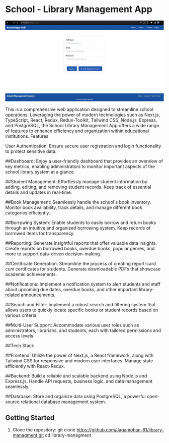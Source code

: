 # School - Library Management App
![App Screenshot](./client/public/app-dem-image.png)

This is a comprehensive web application designed to streamline school operations. Leveraging the power of modern technologies such as Next.js, TypeScript, React, Redux, Redux-Toolkit, Tailwind CSS, Node.js, Express, and PostgreSQL, the School Library Management App offers a wide range of features to enhance efficiency and organization within educational institutions.
Features

User Authentication: Ensure secure user registration and login functionality to protect sensitive data.

##Dashboard: Enjoy a user-friendly dashboard that provides an overview of key metrics, enabling administrators to monitor important aspects of the school library system at a glance.

##Student Management: Effortlessly manage student information by adding, editing, and removing student records. Keep track of essential details and updates in real-time.

##Book Management: Seamlessly handle the school's book inventory. Monitor book availability, track details, and manage different book categories efficiently.

##Borrowing System: Enable students to easily borrow and return books through an intuitive and organized borrowing system. Keep records of borrowed items for transparency.

##Reporting: Generate insightful reports that offer valuable data insights. Create reports on borrowed books, overdue books, popular genres, and more to support data-driven decision-making.

##Certificate Generation: Streamline the process of creating report-card cum certificates for students. Generate downloadable PDFs that showcase academic achievements.

##Notifications: Implement a notification system to alert students and staff about upcoming due dates, overdue books, and other important library-related announcements.

##Search and Filter: Implement a robust search and filtering system that allows users to quickly locate specific books or student records based on various criteria.

##Multi-User Support: Accommodate various user roles such as administrators, librarians, and students, each with tailored permissions and access levels.

##Tech Stack

##Frontend: Utilize the power of Next.js, a React framework, along with Tailwind CSS for responsive and modern user interfaces. Manage state efficiently with React-Redux.

##Backend: Build a reliable and scalable backend using Node.js and Express.js. Handle API requests, business logic, and data management seamlessly.

##Database: Store and organize data using PostgreSQL, a powerful open-source relational database management system.

## Getting Started

1. Clone the repository:
   git clone https://github.com/Jagamohan-81/library-managment.git
   cd library-managment
